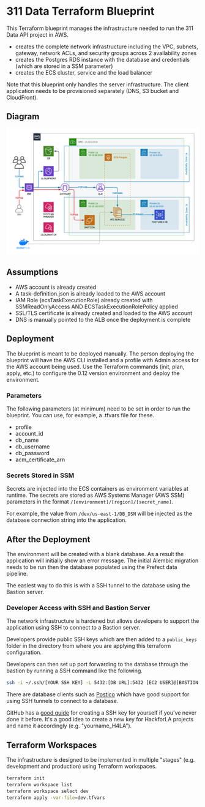 # 311 Data Terraform Blueprint

This Terraform blueprint manages the infrastructure needed to run the 311 Data API project in AWS.

- creates the complete network infrastructure including the VPC, subnets, gateway, network ACLs, and security groups across 2 availability zones
- creates the Postgres RDS instance with the database and credentials (which are stored in a SSM parameter)
- creates the ECS cluster, service and the load balancer

Note that this blueprint only handles the server infrastructure. The client application needs to be provisioned separately (DNS, S3 bucket and CloudFront).

## Diagram

![Network diagram](./311-aws-diagram.png)

## Assumptions

- AWS account is already created
- A task-definition.json is already loaded to the AWS account
- IAM Role (ecsTaskExecutionRole) already created with SSMReadOnlyAccess AND ECSTaskExecutionRolePolicy applied
- SSL/TLS certificate is already created and loaded to the AWS account
- DNS is manually pointed to the ALB once the deployment is complete

## Deployment

The blueprint is meant to be deployed manually. The person deploying the blueprint will have the AWS CLI installed and a profile with Admin access for the AWS account being used. Use the Terraform commands (init, plan, apply, etc.) to configure the 0.12 version environment and deploy the environment.

### Parameters

The following parameters (at minimum) need to be set in order to run the blueprint. You can use, for example, a .tfvars file for these.

- profile
- account_id
- db_name
- db_username
- db_password
- acm_certificate_arn

### Secrets Stored in SSM

Secrets are injected into the ECS containers as environment variables at runtime. The secrets are stored as AWS Systems Manager (AWS SSM) parameters in the format ```/[environment]/[region]/[secret_name]```.

For example, the value from ```/dev/us-east-1/DB_DSN``` will be injected as the database connection string into the application.

## After the Deployment

The environment will be created with a blank database. As a result the application will initially show an error message. The initial Alembic migration needs to be run then the database populated using the Prefect data pipeline.

The easiest way to do this is with a SSH tunnel to the database using the Bastion server.

### Developer Access with SSH and Bastion Server

The network infrastructure is hardened but allows developers to support the application using SSH to connect to a Bastion server.

Developers provide public SSH keys which are then added to a ```public_keys``` folder in the directory from where you are applying this terraform configuration.

Developers can then set up port forwarding to the database through the bastion by running a SSH command like the following.

```bash
ssh -i ~/.ssh/[YOUR SSH KEY] -L 5432:[DB URL]:5432 [EC2 USER]@[BASTION IP]
```

There are database clients such as [Postico](https://eggerapps.at/postico/) which have good support for using SSH tunnels to connect to a database.

GitHub has a [good guide](https://docs.github.com/en/free-pro-team@latest/github/authenticating-to-github/connecting-to-github-with-ssh) for creating a SSH key for yourself if you've never done it before. It's a good idea to create a new key for HackforLA projects and name it accordingly (e.g. "yourname_H4LA").

## Terraform Workspaces

The infrastructure is designed to be implemented in multiple "stages" (e.g. development and production) using Terraform workspaces.

```bash
terraform init
terraform workspace list
terraform workspace select dev
terraform apply -var-file=dev.tfvars
```
